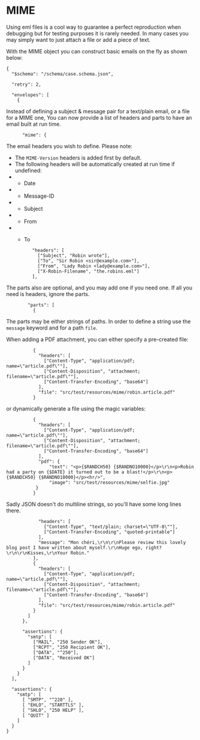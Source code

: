 MIME
====
Using eml files is a cool way to guarantee a perfect reproduction when debugging but for testing purposes it is rarely needed.
In many cases you may simply want to just attach a file or add a piece of text.

With the MIME object you can construct basic emails on the fly as shown below:

    {
      "$schema": "/schema/case.schema.json",

      "retry": 2,

      "envelopes": [
        {

Instead of defining a subject & message pair for a text/plain email, or a file for a MIME one,
You can now provide a list of headers and parts to have an email built at run time.

          "mime": {


The email headers you wish to define.
Please note:
 - The `MIME-Version` headers is added first by default.
 - The following headers will be automatically created at run time if undefined:
 - - Date
 - - Message-ID
 - - Subject
 - - From
 - - To

            "headers": [
              ["Subject", "Robin wrote"],
              ["To", "Sir Robin <sir@example.com>"],
              ["From", "Lady Robin <lady@example.com>"],
              ["X-Robin-Filename", "the.robins.eml"]
            ],

The parts also are optional, and you may add one if you need one.
If all you need is headers, ignore the parts.

            "parts": [
              {

The parts may be either strings of paths.
In order to define a string use the `message` keyword and for a path `file`.

When adding a PDF attachment, you can either specify a pre-created file:

              {
                "headers": [
                  ["Content-Type", "application/pdf; name=\"article.pdf\""],
                  ["Content-Disposition", "attachment; filename=\"article.pdf\""],
                  ["Content-Transfer-Encoding", "base64"]
                ],
                "file": "src/test/resources/mime/robin.article.pdf"
              }

or dynamically generate a file using the magic variables:

              {
                "headers": [
                  ["Content-Type", "application/pdf; name=\"article.pdf\""],
                  ["Content-Disposition", "attachment; filename=\"article.pdf\""],
                  ["Content-Transfer-Encoding", "base64"]
                ],
                "pdf": {
                    "text": "<p>{$RANDCH50} {$RANDNO10000}</p>\r\n<p>Robin had a party on {$DATE} it turned out to be a blast!</p>\r\n<p>{$RANDCH50} {$RANDNO10000}</p><hr/>",
                    "image": "src/test/resources/mime/selfie.jpg"
               }
              }

Sadly JSON doesn't do multiline strings, so you'll have some long lines there.

                "headers": [
                  ["Content-Type", "text/plain; charset=\"UTF-8\""],
                  ["Content-Transfer-Encoding", "quoted-printable"]
                ],
                "message": "Mon chéri,\r\n\r\nPlease review this lovely blog post I have written about myself.\r\nHuge ego, right?\r\n\r\nKisses,\r\nYour Robin."
              },
              {
                "headers": [
                  ["Content-Type", "application/pdf; name=\"article.pdf\""],
                  ["Content-Disposition", "attachment; filename=\"article.pdf\""],
                  ["Content-Transfer-Encoding", "base64"]
                ],
                "file": "src/test/resources/mime/robin.article.pdf"
              }
            ]
          },

          "assertions": {
            "smtp": [
              ["MAIL", "250 Sender OK"],
              ["RCPT", "250 Recipient OK"],
              ["DATA", "^250"],
              ["DATA", "Received OK"]
            ]
          }
        }
      ],

      "assertions": {
        "smtp": [
          [ "SMTP", "^220" ],
          [ "EHLO", "STARTTLS" ],
          [ "SHLO", "250 HELP" ],
          [ "QUIT" ]
        ]
      }
    }